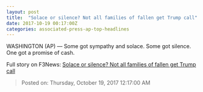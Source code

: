 ```yaml
---
layout: post
title:  "Solace or silence? Not all families of fallen get Trump call"
date: 2017-10-19 00:17:00Z
categories: associated-press-ap-top-headlines
---
```


WASHINGTON (AP) — Some got sympathy and solace. Some got silence. One got a promise of cash.


Full story on F3News: [Solace or silence? Not all families of fallen get Trump call](http://www.f3nws.com/n/2ajzrC)

> Posted on: Thursday, October 19, 2017 12:17:00 AM
